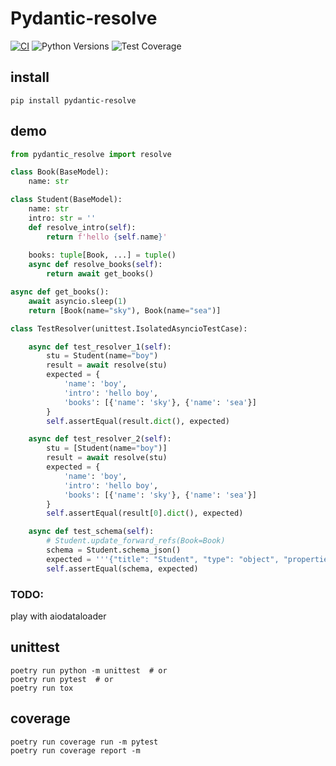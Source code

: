 # Pydantic-resolve

[![CI](https://github.com/allmonday/pydantic_resolve/actions/workflows/ci.yml/badge.svg)](https://github.com/allmonday/pydantic_resolve/actions/workflows/ci.yml)
![Python Versions](https://img.shields.io/pypi/pyversions/pydantic-resolve)
![Test Coverage](https://img.shields.io/endpoint?url=https://gist.githubusercontent.com/allmonday/6f1661c6310e1b31c9a10b0d09d52d11/raw/covbadge.json)
## install

```shell
pip install pydantic-resolve
```

## demo

```python
from pydantic_resolve import resolve

class Book(BaseModel):
    name: str

class Student(BaseModel):
    name: str
    intro: str = ''
    def resolve_intro(self):
        return f'hello {self.name}'
    
    books: tuple[Book, ...] = tuple()
    async def resolve_books(self):
        return await get_books()

async def get_books():
    await asyncio.sleep(1)
    return [Book(name="sky"), Book(name="sea")]

class TestResolver(unittest.IsolatedAsyncioTestCase):

    async def test_resolver_1(self):
        stu = Student(name="boy")
        result = await resolve(stu)
        expected = {
            'name': 'boy',
            'intro': 'hello boy',
            'books': [{'name': 'sky'}, {'name': 'sea'}]
        }
        self.assertEqual(result.dict(), expected)

    async def test_resolver_2(self):
        stu = [Student(name="boy")]
        result = await resolve(stu)
        expected = {
            'name': 'boy',
            'intro': 'hello boy',
            'books': [{'name': 'sky'}, {'name': 'sea'}]
        }
        self.assertEqual(result[0].dict(), expected)

    async def test_schema(self):
        # Student.update_forward_refs(Book=Book)
        schema = Student.schema_json()
        expected = '''{"title": "Student", "type": "object", "properties": {"name": {"title": "Name", "type": "string"}, "intro": {"title": "Intro", "default": "", "type": "string"}, "books": {"title": "Books", "default": [], "type": "array", "items": {"$ref": "#/definitions/Book"}}}, "required": ["name"], "definitions": {"Book": {"title": "Book", "type": "object", "properties": {"name": {"title": "Name", "type": "string"}}, "required": ["name"]}}}'''
        self.assertEqual(schema, expected)
```

### TODO:
play with aiodataloader

## unittest

```shell
poetry run python -m unittest  # or
poetry run pytest  # or
poetry run tox
```

## coverage 

```shell
poetry run coverage run -m pytest
poetry run coverage report -m
```

